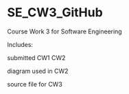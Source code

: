 # SE_CW3_GitHub
Course Work 3 for Software Engineering

Includes:

submitted CW1 CW2

diagram used in CW2

source file for CW3
